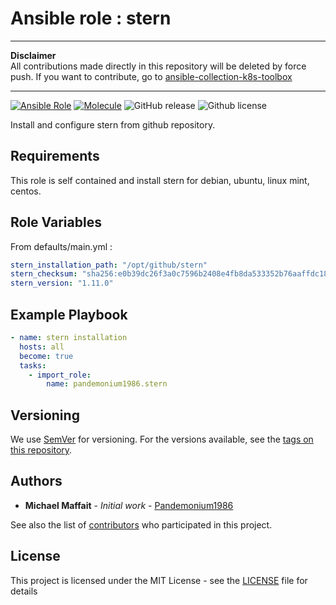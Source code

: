 # Ansible role : stern

---

**Disclaimer**  
All contributions made directly in this repository will be deleted by force push. If you want to contribute, go to [ansible-collection-k8s-toolbox](https://github.com/Pandemonium1986/ansible-collection-k8s-toolbox)

---

[![Ansible Role](https://img.shields.io/ansible/role/d/pandemonium1986/stern?logo=Ansible&color=blue)](https://galaxy.ansible.com/ui/standalone/roles/pandemonium1986/stern/)
[![Molecule](https://github.com/Pandemonium1986/ansible-role-stern/actions/workflows/molecule.yml/badge.svg)](https://github.com/Pandemonium1986/ansible-role-stern/actions/workflows/molecule.yml)
![GitHub release](https://img.shields.io/github/release/Pandemonium1986/ansible-role-stern.svg?logo=github)
![Github license](https://img.shields.io/github/license/Pandemonium1986/ansible-role-stern.svg?logo=github)

Install and configure stern from github repository.

## Requirements

This role is self contained and install stern for debian, ubuntu, linux mint, centos.

## Role Variables

From defaults/main.yml :

```yaml
stern_installation_path: "/opt/github/stern"
stern_checksum: "sha256:e0b39dc26f3a0c7596b2408e4fb8da533352b76aaffdc18c7ad28c833c9eb7db"
stern_version: "1.11.0"
```

## Example Playbook

```yaml
- name: stern installation
  hosts: all
  become: true
  tasks:
    - import_role:
        name: pandemonium1986.stern
```

## Versioning

We use [SemVer](http://semver.org/) for versioning. For the versions available, see the [tags on this repository](https://github.com/Pandemonium1986/ansible-role-stern/tags).

## Authors

- **Michael Maffait** - _Initial work_ - [Pandemonium1986](https://github.com/Pandemonium1986)

See also the list of [contributors](https://github.com/your/project/contributors) who participated in this project.

## License

This project is licensed under the MIT License - see the [LICENSE](./LICENSE) file for details
